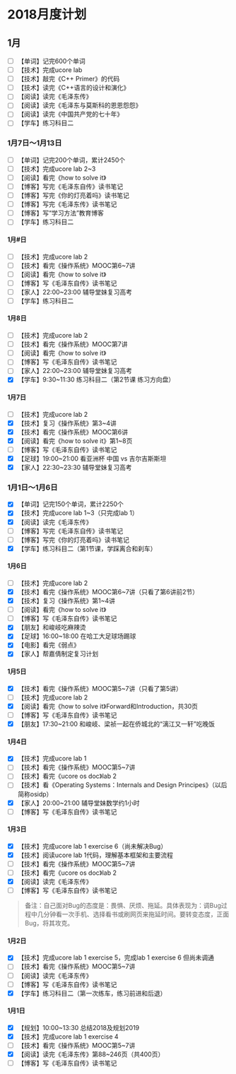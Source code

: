 # 2018月度计划

## 1月

- [ ] 【单词】记完600个单词
- [ ] 【技术】完成ucore lab
- [ ] 【技术】敲完《C++ Primer》的代码
- [ ] 【技术】读完《C++语言的设计和演化》
- [ ] 【阅读】读完《毛泽东传》
- [ ] 【阅读】读完《毛泽东与莫斯科的恩恩怨怨》
- [ ] 【阅读】读完《中国共产党的七十年》
- [ ] 【学车】练习科目二

### 1月7日～1月13日

- [ ] 【单词】记完200个单词，累计2450个
- [ ] 【技术】完成ucore lab 2~3
- [ ] 【阅读】看完《how to solve it》
- [ ] 【博客】写完《毛泽东自传》读书笔记
- [ ] 【博客】写完《你的灯亮着吗》读书笔记
- [ ] 【博客】写完《毛泽东传》读书笔记
- [ ] 【博客】写“学习方法”教育博客
- [ ] 【学车】练习科目二

#### 1月#日

- [ ] 【技术】完成ucore lab 2
- [ ] 【技术】看完《操作系统》MOOC第6~7讲
- [ ] 【阅读】看完《how to solve it》
- [ ] 【博客】写《毛泽东自传》读书笔记
- [ ] 【家人】22:00~23:00 辅导堂妹复习高考
- [ ] 【学车】练习科目二

#### 1月8日

- [ ] 【技术】完成ucore lab 2
- [ ] 【技术】看完《操作系统》MOOC第7讲
- [ ] 【阅读】看完《how to solve it》
- [ ] 【博客】写《毛泽东自传》读书笔记
- [ ] 【家人】22:00~23:00 辅导堂妹复习高考
- [x] 【学车】9:30~11:30 练习科目二（第2节课 练习方向盘）

#### 1月7日

- [ ] 【技术】完成ucore lab 2
- [x] 【技术】复习《操作系统》第3~4讲
- [x] 【技术】看完《操作系统》MOOC第6讲
- [x] 【阅读】看完《how to solve it》第1~8页
- [ ] 【博客】写《毛泽东自传》读书笔记
- [x] 【足球】19:00~21:00 看亚洲杯 中国 vs 吉尔吉斯斯坦
- [x] 【家人】22:30~23:30 辅导堂妹复习高考

### 1月1日～1月6日

- [x] 【单词】记完150个单词，累计2250个
- [x] 【技术】完成ucore lab 1~3（只完成lab 1）
- [x] 【阅读】读完《毛泽东传》
- [ ] 【博客】写完《毛泽东自传》读书笔记
- [ ] 【博客】写完《你的灯亮着吗》读书笔记
- [x] 【学车】练习科目二（第1节课，学踩离合和刹车）

#### 1月6日

- [ ] 【技术】完成ucore lab 2
- [x] 【技术】看完《操作系统》MOOC第6~7讲（只看了第6讲前2节）
- [x] 【技术】复习《操作系统》第1~4讲
- [ ] 【阅读】看完《how to solve it》
- [ ] 【博客】写《毛泽东自传》读书笔记
- [x] 【朋友】和峻岐吃麻辣烫
- [x] 【足球】16:00~18:00 在哈工大足球场踢球
- [x] 【电影】看完《弱点》
- [x] 【家人】帮嘉倩制定复习计划

#### 1月5日

- [x] 【技术】看完《操作系统》MOOC第5~7讲（只看了第5讲）
- [ ] 【技术】完成ucore lab 2
- [x] 【阅读】看完《how to solve it》Forward和Introduction，共30页
- [ ] 【博客】写《毛泽东自传》读书笔记
- [x] 【朋友】17:30~21:00 和峻岐、梁祯一起在侨城北的“漓江又一轩”吃晚饭

#### 1月4日

- [x] 【技术】完成ucore lab 1
- [ ] 【技术】看完《操作系统》MOOC第5~7讲
- [ ] 【技术】看完《ucore os doc》lab 2
- [ ] 【技术】看《Operating Systems：Internals and Design Principes》（以后简称osidp）
- [x] 【家人】20:00~21:00 辅导堂妹数学约1小时
- [ ] 【博客】写《毛泽东自传》读书笔记

#### 1月3日

- [x] 【技术】完成ucore lab 1 exercise 6（尚未解决Bug）
- [x] 【技术】阅读ucore lab 1代码，理解基本框架和主要流程
- [ ] 【技术】看完《操作系统》MOOC第5~7讲
- [ ] 【技术】看完《ucore os doc》lab 2
- [x] 【阅读】读完《毛泽东传》
- [ ] 【博客】写《毛泽东自传》读书笔记

> 备注：自己面对Bug的态度是：畏惧、厌烦、拖延。具体表现为：调Bug过程中几分钟看一次手机、选择看书或刷网页来拖延时间。要转变态度，正面Bug，将其攻克。

#### 1月2日

- [x] 【技术】完成ucore lab 1 exercise 5，完成lab 1 exercise 6 但尚未调通
- [ ] 【技术】看完《操作系统》MOOC第5~7讲
- [ ] 【阅读】读完《毛泽东传》
- [ ] 【博客】写《毛泽东自传》读书笔记
- [x] 【学车】练习科目二（第一次练车，练习前进和后退）

#### 1月1日

- [x] 【规划】10:00~13:30 总结2018及规划2019
- [x] 【技术】完成ucore lab 1 exercise 4
- [ ] 【技术】看完《操作系统》MOOC第5~7讲
- [x] 【阅读】读完《毛泽东传》第88~246页（共400页）
- [ ] 【博客】写《毛泽东自传》读书笔记
